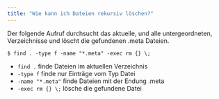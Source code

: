 ```yaml
---
title: "Wie kann ich Dateien rekursiv löschen?"
---
```

Der folgende Aufruf durchsucht das aktuelle, und alle untergeordneten, Verzeichnisse und löscht die gefundenen .meta Dateien.

```shell
$ find . -type f -name "*.meta" -exec rm {} \;
```

- `find .` finde Dateien im aktuellen Verzeichnis
- `-type f` finde nur Einträge vom Typ Datei
- `-name "*.meta"` finde Dateien mit der Endung .meta
- `-exec rm {} \;` lösche die gefundene Datei